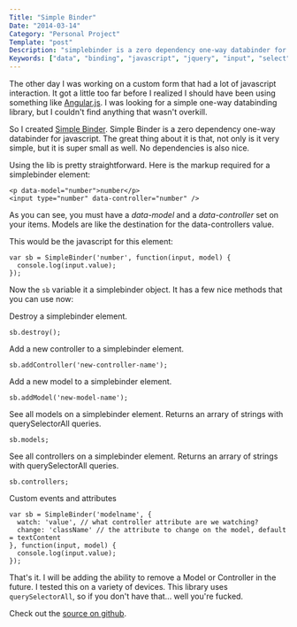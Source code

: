 ```yaml
---
Title: "Simple Binder"
Date: "2014-03-14"
Category: "Personal Project"
Template: "post"
Description: "simplebinder is a zero dependency one-way databinder for javascript"
Keywords: ["data", "binding", "javascript", "jquery", "input", "select", "onchange", "oninput", "dependency"]
---
```


The other day I was working on a custom form that had a lot of javascript interaction. It got a little too far before I realized I should have been using something like [Angular.js](http://angularjs.org/). I was looking for a simple one-way databinding library, but I couldn't find anything that wasn't overkill.

So I created [Simple Binder](http://james2doyle.github.io/simplebinder/). Simple Binder is a zero dependency one-way databinder for javascript. The great thing about it is that, not only is it very simple, but it is super small as well. No dependencies is also nice.

Using the lib is pretty straightforward. Here is the markup required for a simplebinder element:

```
<p data-model="number">number</p>
<input type="number" data-controller="number" />
```

As you can see, you must have a *data-model* and a *data-controller* set on your items. Models are like the destination for the data-controllers value.

This would be the javascript for this element:

```
var sb = SimpleBinder('number', function(input, model) {
  console.log(input.value);
});
```

Now the `sb` variable it a simplebinder object. It has a few nice methods that you can use now:

Destroy a simplebinder element.

```
sb.destroy();
```

Add a new controller to a simplebinder element.

```
sb.addController('new-controller-name');
```

Add a new model to a simplebinder element.

```
sb.addModel('new-model-name');
```

See all models on a simplebinder element. Returns an arrary of strings with querySelectorAll queries.

```
sb.models;
```

See all controllers on a simplebinder element. Returns an arrary of strings with querySelectorAll queries.

```
sb.controllers;
```

Custom events and attributes

```
var sb = SimpleBinder('modelname', {
  watch: 'value', // what controller attribute are we watching?
  change: 'className' // the attribute to change on the model, default = textContent
}, function(input, model) {
  console.log(input.value);
});
```

That's it. I will be adding the ability to remove a Model or Controller in the future. I tested this on a variety of devices. This library uses `querySelectorAll`, so if you don't have that... well you're fucked.

Check out the [source on github](https://github.com/james2doyle/simplebinder).
